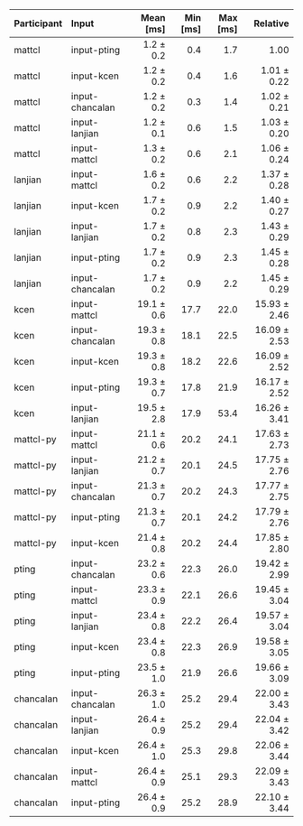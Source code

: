 | Participant | Input | Mean [ms] | Min [ms] | Max [ms] | Relative |
|:---|:---|---:|---:|---:|---:|
| mattcl | input-pting | 1.2 ± 0.2 | 0.4 | 1.7 | 1.00 |
| mattcl | input-kcen | 1.2 ± 0.2 | 0.4 | 1.6 | 1.01 ± 0.22 |
| mattcl | input-chancalan | 1.2 ± 0.2 | 0.3 | 1.4 | 1.02 ± 0.21 |
| mattcl | input-lanjian | 1.2 ± 0.1 | 0.6 | 1.5 | 1.03 ± 0.20 |
| mattcl | input-mattcl | 1.3 ± 0.2 | 0.6 | 2.1 | 1.06 ± 0.24 |
| lanjian | input-mattcl | 1.6 ± 0.2 | 0.6 | 2.2 | 1.37 ± 0.28 |
| lanjian | input-kcen | 1.7 ± 0.2 | 0.9 | 2.2 | 1.40 ± 0.27 |
| lanjian | input-lanjian | 1.7 ± 0.2 | 0.8 | 2.3 | 1.43 ± 0.29 |
| lanjian | input-pting | 1.7 ± 0.2 | 0.9 | 2.3 | 1.45 ± 0.28 |
| lanjian | input-chancalan | 1.7 ± 0.2 | 0.9 | 2.2 | 1.45 ± 0.29 |
| kcen | input-mattcl | 19.1 ± 0.6 | 17.7 | 22.0 | 15.93 ± 2.46 |
| kcen | input-chancalan | 19.3 ± 0.8 | 18.1 | 22.5 | 16.09 ± 2.53 |
| kcen | input-kcen | 19.3 ± 0.8 | 18.2 | 22.6 | 16.09 ± 2.52 |
| kcen | input-pting | 19.3 ± 0.7 | 17.8 | 21.9 | 16.17 ± 2.52 |
| kcen | input-lanjian | 19.5 ± 2.8 | 17.9 | 53.4 | 16.26 ± 3.41 |
| mattcl-py | input-mattcl | 21.1 ± 0.6 | 20.2 | 24.1 | 17.63 ± 2.73 |
| mattcl-py | input-lanjian | 21.2 ± 0.7 | 20.1 | 24.5 | 17.75 ± 2.76 |
| mattcl-py | input-chancalan | 21.3 ± 0.7 | 20.2 | 24.3 | 17.77 ± 2.75 |
| mattcl-py | input-pting | 21.3 ± 0.7 | 20.1 | 24.2 | 17.79 ± 2.76 |
| mattcl-py | input-kcen | 21.4 ± 0.8 | 20.2 | 24.4 | 17.85 ± 2.80 |
| pting | input-chancalan | 23.2 ± 0.6 | 22.3 | 26.0 | 19.42 ± 2.99 |
| pting | input-mattcl | 23.3 ± 0.9 | 22.1 | 26.6 | 19.45 ± 3.04 |
| pting | input-lanjian | 23.4 ± 0.8 | 22.2 | 26.4 | 19.57 ± 3.04 |
| pting | input-kcen | 23.4 ± 0.8 | 22.3 | 26.9 | 19.58 ± 3.05 |
| pting | input-pting | 23.5 ± 1.0 | 21.9 | 26.6 | 19.66 ± 3.09 |
| chancalan | input-chancalan | 26.3 ± 1.0 | 25.2 | 29.4 | 22.00 ± 3.43 |
| chancalan | input-lanjian | 26.4 ± 0.9 | 25.2 | 29.4 | 22.04 ± 3.42 |
| chancalan | input-kcen | 26.4 ± 1.0 | 25.3 | 29.8 | 22.06 ± 3.44 |
| chancalan | input-mattcl | 26.4 ± 0.9 | 25.1 | 29.3 | 22.09 ± 3.43 |
| chancalan | input-pting | 26.4 ± 0.9 | 25.2 | 28.9 | 22.10 ± 3.44 |
